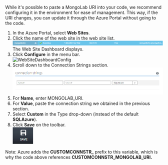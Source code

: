 While it's possible to paste a MongoLab URI into your code, we recommend configuring it in the environment for ease of management. This way, if the URI changes, you can update it through the Azure Portal without going to the code.

1. In the Azure Portal, select **Web Sites**.
1. Click the name of the web site in the web site list.  
![WebSiteEntry][entry-website]  
The Web Site Dashboard displays.  
1. Click **Configure** in the menu bar.  
![WebSiteDashboardConfig][focus-mongolab-websitedashboard-config]
1. Scroll down to the Connection Strings section.  
![WebSiteConnectionStrings][focus-mongolab-websiteconnectionstring]
1. For **Name**, enter MONGOLAB_URI.
1. For **Value**, paste the connection string we obtained in the previous section.
1. Select **Custom** in the Type drop-down (instead of the default **SQLAzure**).
1. Click **Save** on the toolbar.  
![SaveWebSite][button-website-save]

Note: Azure adds the **CUSTOMCONNSTR\_** prefix to this variable, which is why the code above references **CUSTOMCONNSTR\_MONGOLAB_URI.**

[entry-website]: ..\Media\entry-website.png
[focus-mongolab-websitedashboard-config]: ..\Media\focus-mongolab-websitedashboard-config.png
[focus-mongolab-websiteconnectionstring]: ..\Media\focus-mongolab-websiteconnectionstring.png
[button-website-save]: ..\Media\button-website-save.png